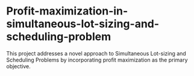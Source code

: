 # Profit-maximization-in-simultaneous-lot-sizing-and-scheduling-problem
This project addresses a novel approach to Simultaneous Lot-sizing and Scheduling Problems by incorporating profit maximization as the primary objective.
